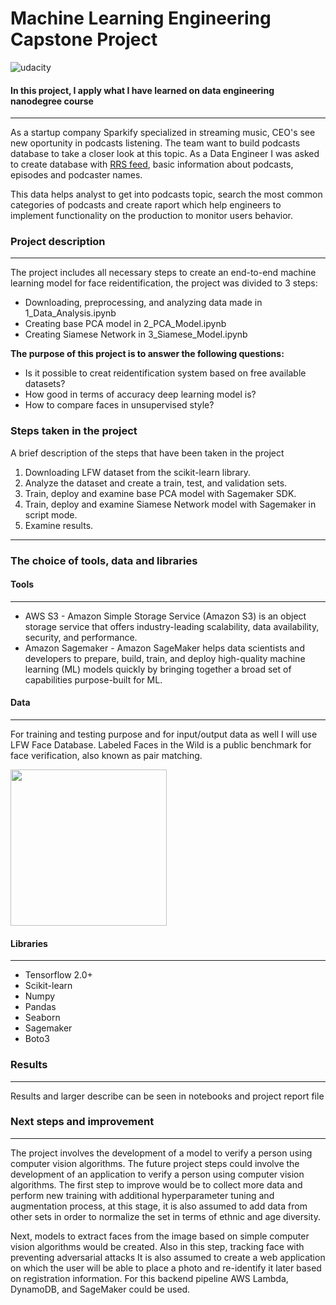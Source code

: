 # Machine Learning Engineering Capstone Project



![udacity](https://miro.medium.com/max/1200/1*8chqKIGajMlaANgxyPyyXg.jpeg)

#### In this project, I apply what I have learned on data engineering nanodegree course 

------------------------------------
As a startup company Sparkify specialized in streaming music, CEO's see new oportunity in podcasts listening. The team want to build podcasts database to take a closer look at this topic. As a Data Engineer I was asked to create database with [RRS feed](https://en.wikipedia.org/wiki/RSS), basic information about podcasts, episodes and podcaster names.  

This data helps analyst to get into podcasts topic, search the most common categories of podcasts and create raport which help engineers to implement functionality on the production to monitor users behavior.

### Project description

---------------------------
The project includes all necessary steps to create an end-to-end machine learning model for face reidentification, the project was divided to 3 steps:
  - Downloading, preprocessing, and analyzing data made in 1_Data_Analysis.ipynb
  - Creating base PCA model in 2_PCA_Model.ipynb  
  - Creating Siamese Network in 3_Siamese_Model.ipynb

**The purpose of this project is to answer the following questions:**  
  - Is it possible to creat reidentification system based on free available datasets?
  - How good in terms of accuracy deep learning model is?
  - How to compare faces in unsupervised style?

### Steps taken in the project  
A brief description of the steps that have been taken in the project
1. Downloading LFW dataset from the scikit-learn library.
2. Analyze the dataset and create a train, test, and validation sets.
3. Train, deploy and examine base PCA model with Sagemaker SDK.
4. Train, deploy and examine Siamese Network model with Sagemaker in script mode.
5. Examine results.
------------------------------   

### The choice of tools, data and libraries  

#### Tools

-----------------------------------------------------
- AWS S3 - Amazon Simple Storage Service (Amazon S3) is an object storage service that offers industry-leading scalability, data availability, security, and performance.  
- Amazon Sagemaker - Amazon SageMaker helps data scientists and developers to prepare, build, train, and deploy high-quality machine learning (ML) models quickly by bringing together a broad set of capabilities purpose-built for ML.

#### Data

-----------------------------------------------------
For training and testing purpose and for input/output data as well I will use LFW Face Database. Labeled Faces in the Wild is a public benchmark for face verification, also known as pair matching.  

<img src="https://storage.googleapis.com/tfds-data/visualization/fig/lfw-0.1.0.png" height="250" width="250" class="center">

#### Libraries

-----------------------------------------------------
 - Tensorflow 2.0+
 - Scikit-learn
 - Numpy
 - Pandas
 - Seaborn
 - Sagemaker
 - Boto3
  
### Results

------------------------------------
Results and larger describe can be seen in notebooks and project report file

### Next steps and improvement 

------------------------------------

The project involves the development of a model to verify a person using computer vision algorithms. The future project steps could involve the development of an application to verify a person using computer vision algorithms. The first step to improve would be to collect more data and perform new training with additional hyperparameter tuning and augmentation process, at this stage, it is also assumed to add data from other sets in order to normalize the set in terms of ethnic and age diversity.  

Next, models to extract faces from the image based on simple computer vision algorithms would be created. Also in this step, tracking face with preventing adversarial attacks It is also assumed to create a web application on which the user will be able to place a photo and re-identify it later based on registration information. For this backend pipeline AWS Lambda, DynamoDB, and SageMaker could be used. 
